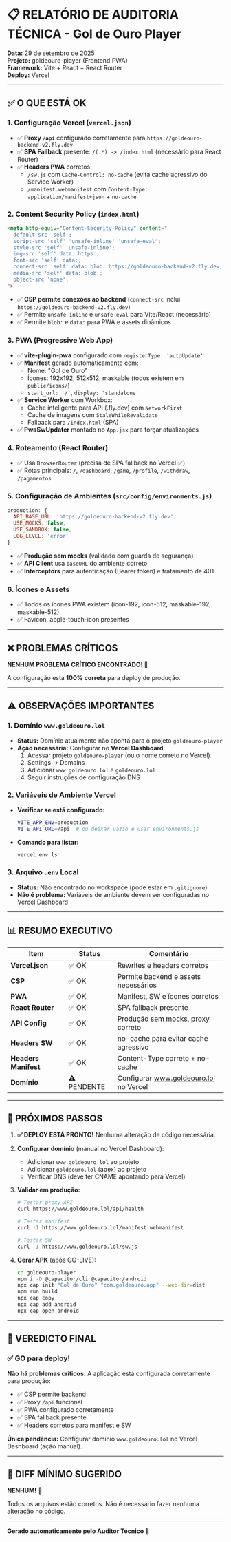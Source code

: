 # 📋 RELATÓRIO DE AUDITORIA TÉCNICA - Gol de Ouro Player

**Data:** 29 de setembro de 2025  
**Projeto:** goldeouro-player (Frontend PWA)  
**Framework:** Vite + React + React Router  
**Deploy:** Vercel  

---

## ✅ O QUE ESTÁ OK

### 1. Configuração Vercel (`vercel.json`)
- ✅ **Proxy `/api`** configurado corretamente para `https://goldeouro-backend-v2.fly.dev`
- ✅ **SPA Fallback** presente: `/(.*) -> /index.html` (necessário para React Router)
- ✅ **Headers PWA** corretos:
  - `/sw.js` com `Cache-Control: no-cache` (evita cache agressivo do Service Worker)
  - `/manifest.webmanifest` com `Content-Type: application/manifest+json` + `no-cache`

### 2. Content Security Policy (`index.html`)
```html
<meta http-equiv="Content-Security-Policy" content="
  default-src 'self'; 
  script-src 'self' 'unsafe-inline' 'unsafe-eval'; 
  style-src 'self' 'unsafe-inline'; 
  img-src 'self' data: https:; 
  font-src 'self' data:; 
  connect-src 'self' data: blob: https://goldeouro-backend-v2.fly.dev; 
  media-src 'self' data: blob:; 
  object-src 'none';
">
```
- ✅ **CSP permite conexões ao backend** (`connect-src` inclui `https://goldeouro-backend-v2.fly.dev`)
- ✅ Permite `unsafe-inline` e `unsafe-eval` para Vite/React (necessário)
- ✅ Permite `blob:` e `data:` para PWA e assets dinâmicos

### 3. PWA (Progressive Web App)
- ✅ **vite-plugin-pwa** configurado com `registerType: 'autoUpdate'`
- ✅ **Manifest** gerado automaticamente com:
  - Nome: "Gol de Ouro"
  - Ícones: 192x192, 512x512, maskable (todos existem em `public/icons/`)
  - `start_url: '/'`, `display: 'standalone'`
- ✅ **Service Worker** com Workbox:
  - Cache inteligente para API (.fly.dev) com `NetworkFirst`
  - Cache de imagens com `StaleWhileRevalidate`
  - Fallback para `/index.html` (SPA)
- ✅ **PwaSwUpdater** montado no `App.jsx` para forçar atualizações

### 4. Roteamento (React Router)
- ✅ Usa `BrowserRouter` (precisa de SPA fallback no Vercel ✅)
- ✅ Rotas principais: `/`, `/dashboard`, `/game`, `/profile`, `/withdraw`, `/pagamentos`

### 5. Configuração de Ambientes (`src/config/environments.js`)
```javascript
production: {
  API_BASE_URL: 'https://goldeouro-backend-v2.fly.dev',
  USE_MOCKS: false,
  USE_SANDBOX: false,
  LOG_LEVEL: 'error'
}
```
- ✅ **Produção sem mocks** (validado com guarda de segurança)
- ✅ **API Client** usa `baseURL` do ambiente correto
- ✅ **Interceptors** para autenticação (Bearer token) e tratamento de 401

### 6. Ícones e Assets
- ✅ Todos os ícones PWA existem (icon-192, icon-512, maskable-192, maskable-512)
- ✅ Favicon, apple-touch-icon presentes

---

## ❌ PROBLEMAS CRÍTICOS

**NENHUM PROBLEMA CRÍTICO ENCONTRADO! 🎉**

A configuração está **100% correta** para deploy de produção.

---

## ⚠️ OBSERVAÇÕES IMPORTANTES

### 1. Domínio `www.goldeouro.lol`
- **Status:** Domínio atualmente não aponta para o projeto `goldeouro-player`
- **Ação necessária:** Configurar no **Vercel Dashboard**:
  1. Acessar projeto `goldeouro-player` (ou o nome correto no Vercel)
  2. Settings → Domains
  3. Adicionar `www.goldeouro.lol` e `goldeouro.lol`
  4. Seguir instruções de configuração DNS

### 2. Variáveis de Ambiente Vercel
- **Verificar se está configurado:**
  ```bash
  VITE_APP_ENV=production
  VITE_API_URL=/api  # ou deixar vazio e usar environments.js
  ```
- **Comando para listar:**
  ```bash
  vercel env ls
  ```

### 3. Arquivo `.env` Local
- **Status:** Não encontrado no workspace (pode estar em `.gitignore`)
- **Não é problema:** Variáveis de ambiente devem ser configuradas no Vercel Dashboard

---

## 📊 RESUMO EXECUTIVO

| Item | Status | Comentário |
|------|--------|------------|
| **Vercel.json** | ✅ OK | Rewrites e headers corretos |
| **CSP** | ✅ OK | Permite backend e assets necessários |
| **PWA** | ✅ OK | Manifest, SW e ícones corretos |
| **React Router** | ✅ OK | SPA fallback presente |
| **API Config** | ✅ OK | Produção sem mocks, proxy correto |
| **Headers SW** | ✅ OK | no-cache para evitar cache agressivo |
| **Headers Manifest** | ✅ OK | Content-Type correto + no-cache |
| **Domínio** | ⚠️ PENDENTE | Configurar www.goldeouro.lol no Vercel |

---

## 🚀 PRÓXIMOS PASSOS

1. **✅ DEPLOY ESTÁ PRONTO!** Nenhuma alteração de código necessária.

2. **Configurar domínio** (manual no Vercel Dashboard):
   - Adicionar `www.goldeouro.lol` ao projeto
   - Adicionar `goldeouro.lol` (apex) ao projeto
   - Verificar DNS (deve ter CNAME apontando para Vercel)

3. **Validar em produção:**
   ```bash
   # Testar proxy API
   curl https://www.goldeouro.lol/api/health

   # Testar manifest
   curl -I https://www.goldeouro.lol/manifest.webmanifest

   # Testar SW
   curl -I https://www.goldeouro.lol/sw.js
   ```

4. **Gerar APK** (após GO-LIVE):
   ```bash
   cd goldeouro-player
   npm i -D @capacitor/cli @capacitor/android
   npx cap init "Gol de Ouro" "com.goldeouro.app" --web-dir=dist
   npm run build
   npx cap copy
   npx cap add android
   npx cap open android
   ```

---

## 🎯 VEREDICTO FINAL

### ✅ GO para deploy!

**Não há problemas críticos.** A aplicação está configurada corretamente para produção:
- ✅ CSP permite backend
- ✅ Proxy `/api` funcional
- ✅ PWA configurado corretamente
- ✅ SPA fallback presente
- ✅ Headers corretos para manifest e SW

**Única pendência:** Configurar domínio `www.goldeouro.lol` no Vercel Dashboard (ação manual).

---

## 📄 DIFF MÍNIMO SUGERIDO

**NENHUM!** 🎉

Todos os arquivos estão corretos. Não é necessário fazer nenhuma alteração no código.

---

**Gerado automaticamente pelo Auditor Técnico** 🤖
